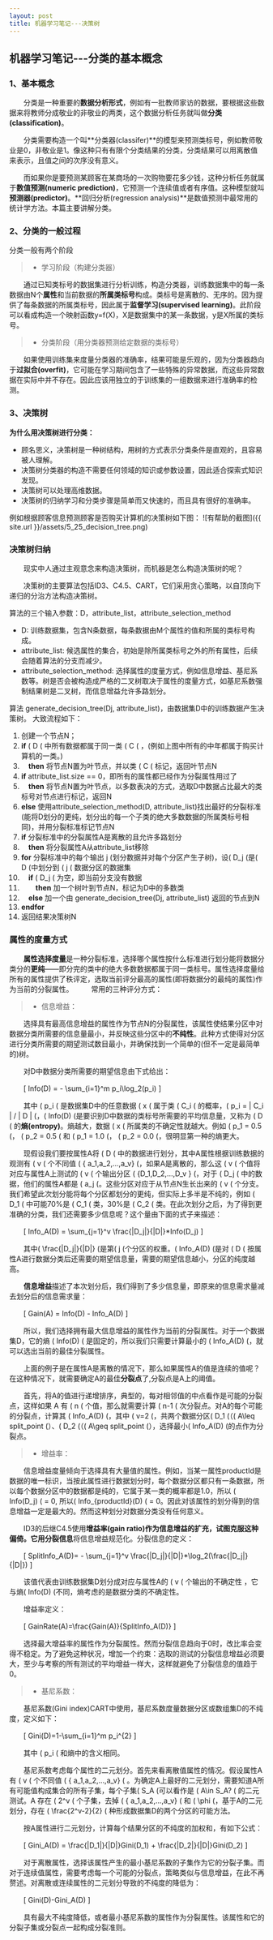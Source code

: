 ```yaml
---
layout: post
title: 机器学习笔记---决策树
---
```

## 机器学习笔记---分类的基本概念
### 1、基本概念
　　分类是一种重要的**数据分析形式**，例如有一批教师家访的数据，要根据这些数据来将教师分成敬业的非敬业的两类，这个数据分析任务就叫做**分类(classification)**。

　　分类需要构造一个叫**分类器(classifer)**的模型来预测类标号，例如教师敬业是0，非敬业是1。像这种只有有限个分类结果的分类，分类结果可以用离散值来表示，且值之间的次序没有意义。

　　而如果你是要预测某顾客在某商场的一次购物要花多少钱，这种分析任务就属于**数值预测(numeric prediction)**，它预测一个连续值或者有序值。这种模型就叫**预测器(predictor)**。**回归分析(regression analysis)**是数值预测中最常用的统计学方法。本篇主要讲解分类。
### 2、分类的一般过程
分类一般有两个阶段
>* 学习阶段（构建分类器）

　　通过已知类标号的数据集进行分析训练，构造分类器，训练数据集中的每一条数据由N个**属性**和当前数据的**所属类标号**构成。类标号是离散的、无序的。因为提供了每条数据的所属类标号，因此属于**监督学习(supervised learning)**。此阶段可以看成构造一个映射函数y=f(X)，X是数据集中的某一条数据，y是X所属的类标号。
　　
>* 分类阶段（用分类器预测给定数据的类标号）

　　如果使用训练集来度量分类器的准确率，结果可能是乐观的，因为分类器趋向于**过拟合(overfit)**，它可能在学习期间包含了一些特殊的异常数据，而这些异常数据在实际中并不存在。因此应该用独立的于训练集的一组数据来进行准确率的检测。
### 3、决策树
**为什么用决策树进行分类：**
* 顾名思义，决策树是一种树结构，用树的方式表示分类条件是直观的，且容易被人理解。
* 决策树分类器的构造不需要任何领域的知识或参数设置，因此适合探索式知识发现。
* 决策树可以处理高维数据。
* 决策树的归纳学习和分类步骤是简单而又快速的，而且具有很好的准确率。

例如根据顾客信息预测顾客是否购买计算机的决策树如下图：
![有帮助的截图]({{ site.url }}/assets/5_25_decision_tree.png)
### 决策树归纳
　　现实中人通过主观意念来构造决策树，而机器是怎么构造决策树的呢？

　　决策树的主要算法包括ID3、C4.5、CART，它们采用贪心策略，以自顶向下递归的分治方法构造决策树。

算法的三个输入参数：D，attribute_list，attribute_selection_method
* D: 训练数据集，包含N条数据，每条数据由M个属性的值和所属的类标号构成。
* attribute_list: 候选属性的集合，初始是除所属类标号之外的所有属性，后续会随着算法的分支而减少。
* attribute_selection_method: 选择属性的度量方式，例如信息增益、基尼系数等。树是否会被构造成严格的二叉树取决于属性的度量方式，如基尼系数强制结果树是二叉树，而信息增益允许多路划分。

算法 generate_decision_tree(Dj, attribute_list)，由数据集D中的训练数据产生决策树。 大致流程如下：
1. 创建一个节点N；
2. **if** \( D \( 中所有数据都属于同一类 \( C \( ，(例如上图中所有的中年都属于购买计算机的一类。)
3. 　**then** 将节点N置为叶节点，并以类 \( C \( 标记，返回叶节点N
4. **if** attribute_list.size == 0，即所有的属性都已经作为分裂属性用过了
5. 　**then** 将节点N置为叶节点，以多数表决的方式，选取D中数据占比最大的类标号对节点进行标记，返回N
6. **else** 使用attribute_selection_method(D, attribute_list)找出最好的分裂标准(能将D划分的更纯，划分出的每一个子类的绝大多数数据的所属类标号相同)，并用分裂标准标记节点N
7. **if** 分裂标准中的分裂属性A是离散的且允许多路划分
8. 　**then** 将分裂属性A从attribute_list移除
9. **for** 分裂标准中的每个输出 j (划分数据并对每个分区产生子树)，设\( D_j \(是\( D \(中划分到 \( j \( 数据分区的数据集
10. 　**if** \( D_j \( 为空，即当前分支没有数据
11. 　　**then** 加一个树叶到节点N，标记为D中的多数类
12. 　**else** 加一个由 generate_decision_tree(Dj, attribute_list) 返回的节点到N
13. **endfor**
14. 返回结果决策树N
### 属性的度量方式
　　**属性选择度量**是一种分裂标准，选择哪个属性按什么标准进行划分能将数据分类分的**更纯**——即分完的类中的绝大多数数据都属于同一类标号。属性选择度量给所有的属性提供了秩评定，选取当前评分最高的属性(即将数据分的最纯的属性)作为当前的分裂属性。
　　
常用的三种评分方式：
>* 信息增益：

　　选择具有最高信息增益的属性作为节点N的分裂属性，该属性使结果分区中对数据分类所需要的信息量最小，并反映这些分区中的**不纯性**。此种方式使得对分区进行分类所需要的期望测试数目最小，并确保找到一个简单的(但不一定是最简单的)树。

　　对D中数据分类所需要的期望信息由下式给出：

　　\[ Info(D) = - \sum_{i=1}^m p_i\log_2(p_i) \]

　　其中 \( p_i \( 是数据集D中的任意数据 \( x \( 属于类 \( C_i \( 的概率，\( p_i = | C_i |  / | D | \(，\( Info(D) \(是要识别D中数据的类标号所需要的平均信息量，又称为 \( D \( 的**熵(entropy)**。熵越大，数据 \( x \( 所属类的不确定性就越大。例如 \( p_1 = 0.5 \(， \( p_2 = 0.5 \( 和 \( p_1 = 1.0 \(， \( p_2 = 0.0 \(，很明显第一种的熵更大。

　　现假设我们要按属性A将 \( D \( 中的数据进行划分，其中A属性根据训练数据的观测有 \( v \( 个不同值 \( \{ a_1,a_2,...,a_v\} \(，如果A是离散的，那么这 \( v \( 个值将对应与属性A上测试的 \( v \( 个输出分区 \( \{D_1,D_2,...,D_v \} \(，对于 \( D_j \( 中的数据，他们的属性A都是 \( a_j \(。这些分区对应于从节点N生长出来的 \( v \( 个分支。我们希望此次划分能将每个分区都划分的更纯，但实际上多半是不纯的，例如 \( D_1 \( 中可能70%是 \( C_1 \( 类，30%是 \( C_2 \( 类。在此次划分之后，为了得到更准确的分类，我们还需要多少信息呢？这个量由下面的式子来描述：

　　\[ Info_A(D) = \sum_{j=1}^v \frac{|D_j|}{|D|}*Info(D_j) \]

　　其中\( \frac{|D_j|}{|D|} \(是第\( j \(个分区的权重。\( Info_A(D) \(是对 \( D \( 按属性A进行数据分类后还需要的期望信息量，需要的期望信息越小，分区的纯度越高。

　　**信息增益**描述了本次划分后，我们得到了多少信息量，即原来的信息需求量减去划分后的信息需求量：

　　\[ Gain(A) = Info(D) - Info_A(D) \]

　　所以，我们选择拥有最大信息增益的属性作为当前的分裂属性。对于一个数据集D，它的熵 \( Info(D) \( 是固定的，所以我们只需要计算最小的 \( Info_A(D) \(，就可以选出当前的最佳分裂属性。

　　上面的例子是在属性A是离散的情况下，那么如果属性A的值是连续的值呢？在这种情况下，就需要确定A的最佳**分裂点**了,分裂点是A上的阈值。

　　首先，将A的值进行递增排序，典型的，每对相邻值的中点看作是可能的分裂点，这样如果 A 有 \( n \( 个值，那么就需要计算 \( n-1 \( 次分裂点。对A的每个可能的分裂点，计算其 \( Info_A(D) \(，其中 \( v=2 \(，共两个数据分区\( D_1 \(（\( A\leq split\_point \(）、\( D_2 \(（\( A\geq split\_point \(），选择最小\( Info_A(D) \(的点作为分裂点。
　　
>* 增益率：

　　信息增益度量倾向于选择具有大量值的属性。例如，当某一属性productId是数据的唯一标识，当按此属性进行数据划分时，每个数据分区都只有一条数据，所以每个数据分区中的数据都是纯的，它属于某一类的概率都是1.0，所以 \( Info(D_j) \( = 0, 所以\( Info_{productId}(D) \( = 0。因此对该属性的划分得到的信息增益一定是最大的。然而这种划分对数据分类没有任何意义。

　　ID3的后继C4.5使用**增益率(gain ratio)**作为信息增益的扩充，试图克服这种偏倚。它用**分裂信息**将信息增益规范化。分裂信息的定义：

　　\[ SplitInfo_A(D)= - \sum_{j=1}^v \frac{|D_j|}{|D|}*\log_2(\frac{|D_j|}{|D|}) \]

　　该值代表由训练数据集D划分成对应与属性A的 \( v \( 个输出的不确定性 ，它与熵\( Info(D) \(不同，熵考虑的是数据分类的不确定性。

　　增益率定义：

　　\[ GainRate(A)=\frac{Gain(A)}{SplitInfo_A(D)} \]

　　选择最大增益率的属性作为分裂属性。然而分裂信息趋向于0时，改比率会变得不稳定。为了避免这种状况，增加一个约束：选取的测试的分裂信息增益必须要大，至少与考察的所有测试的平均增益一样大，这样就避免了分裂信息的值趋于0。
　　
>* 基尼系数：

　　基尼系数(Gini index)CART中使用，基尼系数度量数据分区或数组集D的不纯度，定义如下：

　　\[ Gini(D)=1-\sum_{i=1}^m p_i^{2} \]

　　其中 \( p_i \( 和熵中的含义相同。

　　基尼系数考虑每个属性的二元划分。首先来看离散值属性的情况。假设属性A有 \( v \( 个不同值 \( \{ a_1,a_2,...,a_v\} \( 。为确定A上最好的二元划分，需要知道A所有可能值构成集合的所有子集，每个子集\( S_A \(可以看作是 \( A\in S_A? \( 的二元测试。A 存在 \( 2^v \( 个子集，去掉 \( \{ a_1,a_2,...,a_v\} \( 和 \( \phi \(，基于A的二元划分，存在 \( \frac{2^v-2}{2} \( 种形成数据集D的两个分区的可能方法。 

　　按A属性进行二元划分，计算每个结果分区的不纯度的加权和，有如下公式：

　　\[ Gini_A(D) = \frac{|D_1|}{|D|}Gini(D_1) + \frac{|D_2|}{|D|}Gini(D_2) \]

　　对于离散属性，选择该属性产生的最小基尼系数的子集作为它的分裂子集。而对于连续值属性，需要考虑每一个可能的分裂点，策略类似与信息增益，在此不再赘述。对离散或连续属性的二元划分导致的不纯度的降低为：

　　\[ Gini(D)-Gini_A(D) \]

　　具有最大不纯度降低，或者最小基尼系数的属性作为分裂属性。该属性和它的分裂子集或分裂点一起构成分裂准则。
